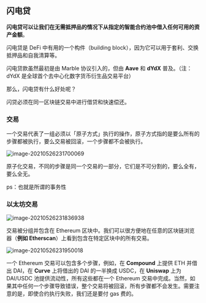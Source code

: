 ## 闪电贷

**闪电贷可以让我们在无需抵押品的情况下从指定的智能合约池中借入任何可用的资产金额**。

闪电贷是 DeFi 中有用的一个构件（building block），因为它可以用于套利、交换抵押品和自我清算等。

闪电贷款虽然最初是由 Marble 协议引入的，但由 **Aave** 和 **dYdX** 普及。（注：dYdX 是全球首个去中心化数字货币衍生品交易平台）

那么，闪电贷有什么好处呢？

闪贷必须在同一区块链交易中进行借贷和快速偿还。

### 交易

一个交易代表了一组必须以「原子方式」执行的操作，原子方式指的是要么所有的步骤都被执行，要么交易被回滚，一个步骤都不会被执行。

![image-20210526231700069](C:\Users\rockctli\AppData\Roaming\Typora\typora-user-images\image-20210526231700069.png)

原子化交易，不同的步骤是同一个交易的一部分，它们是不可分割的，要么全有，要么全无。

ps：也就是所谓的事务性

### 以太坊交易

![image-20210526231836938](C:\Users\rockctli\AppData\Roaming\Typora\typora-user-images\image-20210526231836938.png)

交易被分组并包含在 Ethereum 区块中。我们可以很方便地在任意的区块链浏览器（**例如 Etherscan**）上看到包含在特定区块中的所有交易。

![image-20210526231950018](C:\Users\rockctli\AppData\Roaming\Typora\typora-user-images\image-20210526231950018.png)

一个 Ethereum 交易可以包含多个步骤，例如，在 **Compound** 上提供 ETH 并借出 DAI，在 **Curve** 上将借出的 DAI 的一半换成 USDC，在 **Uniswap** 上为 DAI/USDC 池提供流动性，所有这些都在一个 Ethereum 交易中完成。当然，如果其中任何一个步骤导致错误，整个交易将被回滚，所有步骤都不会发生。需要注意的是，即使合约执行失败，我们还是要付 gas 费的。

